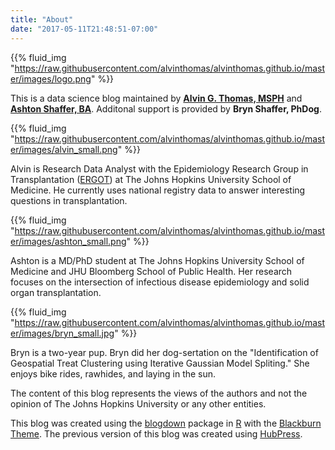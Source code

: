 ```yaml
---
title: "About"
date: "2017-05-11T21:48:51-07:00"
---
```


{{% fluid_img "https://raw.githubusercontent.com/alvinthomas/alvinthomas.github.io/master/images/logo.png" %}}


This is a data science blog maintained by [**Alvin G. Thomas, MSPH**](https://github.com/alvinthomas) and [**Ashton Shaffer, BA**](https://github.com/ashtonashaffer). Additonal support is provided by **Bryn Shaffer, PhDog**. 

{{% fluid_img "https://raw.githubusercontent.com/alvinthomas/alvinthomas.github.io/master/images/alvin_small.png" %}}

Alvin is Research Data Analyst with the Epidemiology Research Group in Transplantation ([ERGOT](https://transplantepi.org/)) at The Johns Hopkins University School of Medicine. He currently uses national registry data to answer interesting questions in transplantation.

{{% fluid_img "https://raw.githubusercontent.com/alvinthomas/alvinthomas.github.io/master/images/ashton_small.png" %}}

Ashton is a MD/PhD student at The Johns Hopkins University School of Medicine and JHU Bloomberg School of Public Health. Her research focuses on the intersection of infectious disease epidemiology and solid organ transplantation.

{{% fluid_img "https://raw.githubusercontent.com/alvinthomas/alvinthomas.github.io/master/images/bryn_small.jpg" %}}

Bryn is a two-year pup. Bryn did her dog-sertation on the "Identification of Geospatial Treat Clustering using Iterative Gaussian Model Spliting." She enjoys bike rides, rawhides, and laying in the sun.

The content of this blog represents the views of the authors and not the opinion of The Johns Hopkins University or any other entities.

This blog was created using the [blogdown](https://github.com/rstudio/blogdown) package in [R](https://www.r-project.org/) with the [Blackburn Theme](http://themes.gohugo.io/blackburn/). The previous version of this blog was created using [HubPress](http://hubpress.io/).